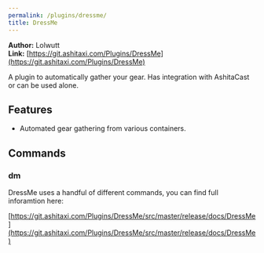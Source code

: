 ```yaml
---
permalink: /plugins/dressme/
title: DressMe
---
```


**Author:** Lolwutt<br/>
**Link:** [https://git.ashitaxi.com/Plugins/DressMe](https://git.ashitaxi.com/Plugins/DressMe)

A plugin to automatically gather your gear. Has integration with AshitaCast or can be used alone.

## Features

  * Automated gear gathering from various containers.

## Commands

### dm

DressMe uses a handful of different commands, you can find full inforamtion here:

[https://git.ashitaxi.com/Plugins/DressMe/src/master/release/docs/DressMe](https://git.ashitaxi.com/Plugins/DressMe/src/master/release/docs/DressMe)